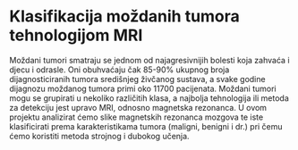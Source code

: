 # Klasifikacija moždanih tumora tehnologijom MRI

Moždani tumori smatraju se jednom od najagresivnijih bolesti koja zahvaća i djecu i odrasle. Oni obuhvaćaju čak 85-90% ukupnog broja dijagnosticiranih tumora središnjeg živčanog sustava, a svake godine dijagnozu moždanog tumora primi oko 11700 pacijenata. Moždani tumori mogu se grupirati u nekoliko različitih klasa, a najbolja tehnologija ili metoda za detekciju jest upravo MRI, odnosno magnetska rezonanca. U ovom projektu analizirat ćemo slike magnetskih rezonanca mozgova te iste klasificirati prema karakteristikama tumora (maligni, benigni i dr.) pri čemu ćemo koristiti metoda strojnog i dubokog učenja.
